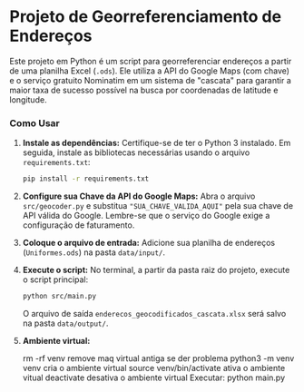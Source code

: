 # Projeto de Georreferenciamento de Endereços

Este projeto em Python é um script para georreferenciar endereços a partir de uma planilha Excel (`.ods`). Ele utiliza a API do Google Maps (com chave) e o serviço gratuito Nominatim em um sistema de "cascata" para garantir a maior taxa de sucesso possível na busca por coordenadas de latitude e longitude.

### Como Usar

1.  **Instale as dependências:**
    Certifique-se de ter o Python 3 instalado. Em seguida, instale as bibliotecas necessárias usando o arquivo `requirements.txt`:
    ```bash
    pip install -r requirements.txt
    ```

2.  **Configure sua Chave da API do Google Maps:**
    Abra o arquivo `src/geocoder.py` e substitua `"SUA_CHAVE_VALIDA_AQUI"` pela sua chave de API válida do Google. Lembre-se que o serviço do Google exige a configuração de faturamento.

3.  **Coloque o arquivo de entrada:**
    Adicione sua planilha de endereços (`Uniformes.ods`) na pasta `data/input/`.

4.  **Execute o script:**
    No terminal, a partir da pasta raiz do projeto, execute o script principal:
    ```bash
    python src/main.py
    ```
    O arquivo de saída `enderecos_geocodificados_cascata.xlsx` será salvo na pasta `data/output/`.
5.  **Ambiente virtual:**
  
    
    rm -rf venv    remove maq virtual antiga se der problema
    python3 -m venv venv      cria o ambiente virtual
    source venv/bin/activate   ativa o ambiente vitual
    deactivate                 desativa o ambiente virtual
    Executar:     python main.py 
    
